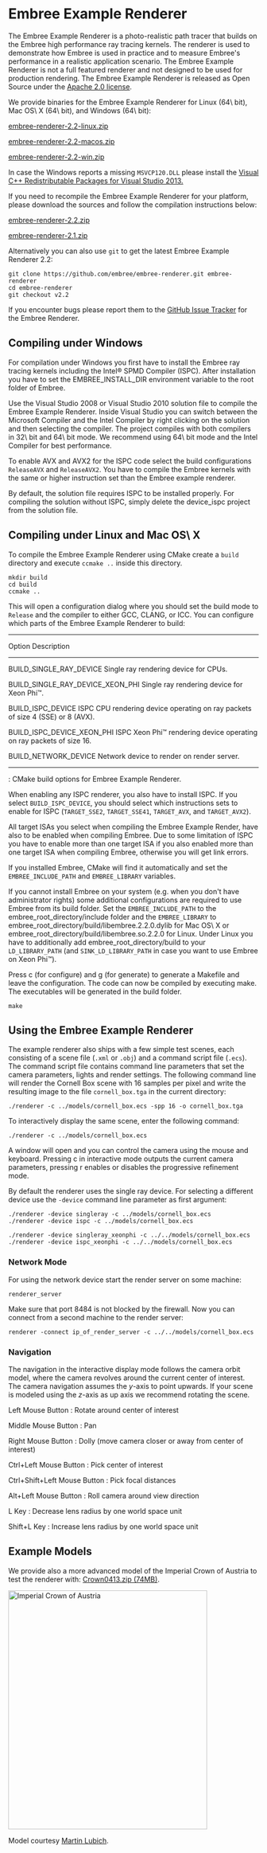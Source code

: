 Embree Example Renderer
=======================

The Embree Example Renderer is a photo-realistic path tracer that builds
on the Embree high performance ray tracing kernels. The renderer is used
to demonstrate how Embree is used in practice and to measure Embree's
performance in a realistic application scenario. The Embree Example
Renderer is not a full featured renderer and not designed to be used for
production rendering. The Embree Example Renderer is released as Open
Source under the [Apache 2.0
license](http://www.apache.org/licenses/LICENSE-2.0).

We provide binaries for the Embree Example Renderer for Linux (64\ bit),
Mac OS\ X (64\ bit), and Windows (64\ bit):

[embree-renderer-2.2-linux.zip](http://github.com/embree/embree-renderer-bin/archive/v2.2_linux.zip)

[embree-renderer-2.2-macos.zip](http://github.com/embree/embree-renderer-bin/archive/v2.2_macos.zip)

[embree-renderer-2.2-win.zip](http://github.com/embree/embree-renderer-bin/archive/v2.2_win.zip)

In case the Windows reports a missing `MSVCP120.DLL` please install the
[Visual C++ Redistributable Packages for Visual Studio
2013.](http://www.microsoft.com/en-us/download/details.aspx?id=40784)

If you need to recompile the Embree Example Renderer for your platform,
please download the sources and follow the compilation instructions
below:

[embree-renderer-2.2.zip](http://github.com/embree/embree-renderer/archive/v2.2.zip)

[embree-renderer-2.1.zip](http://github.com/embree/embree-renderer/archive/v2.1.zip)

Alternatively you can also use `git` to get the latest Embree Example
Renderer 2.2:

    git clone https://github.com/embree/embree-renderer.git embree-renderer
    cd embree-renderer
    git checkout v2.2

If you encounter bugs please report them to the [GitHub Issue
Tracker](https://github.com/embree/embree-renderer/issues) for the
Embree Renderer.

Compiling under Windows
-----------------------

For compilation under Windows you first have to install the Embree ray
tracing kernels including the Intel® SPMD Compiler (ISPC). After
installation you have to set the EMBREE_INSTALL_DIR environment variable
to the root folder of Embree.

Use the Visual Studio 2008 or Visual Studio 2010 solution file to
compile the Embree Example Renderer. Inside Visual Studio you can switch
between the Microsoft Compiler and the Intel Compiler by right clicking
on the solution and then selecting the compiler. The project compiles
with both compilers in 32\ bit and 64\ bit mode. We recommend using
64\ bit mode and the Intel Compiler for best performance.

To enable AVX and AVX2 for the ISPC code select the build configurations
`ReleaseAVX` and `ReleaseAVX2`. You have to compile the Embree kernels
with the same or higher instruction set than the Embree example
renderer.

By default, the solution file requires ISPC to be installed properly.
For compiling the solution without ISPC, simply delete the device_ispc
project from the solution file.

Compiling under Linux and Mac OS\ X
-----------------------------------

To compile the Embree Example Renderer using CMake create a `build`
directory and execute `ccmake ..` inside this directory.

    mkdir build
    cd build
    ccmake ..

This will open a configuration dialog where you should set the build
mode to `Release` and the compiler to either GCC, CLANG, or ICC. You can
configure which parts of the Embree Example Renderer to build:

  ---------------------------------- -----------------------------------
  Option                             Description
  ---------------------------------- -----------------------------------
  BUILD_SINGLE_RAY_DEVICE            Single ray rendering device for
                                     CPUs.

  BUILD_SINGLE_RAY_DEVICE_XEON_PHI   Single ray rendering device for
                                     Xeon Phi™.

  BUILD_ISPC_DEVICE                  ISPC CPU rendering device operating
                                     on ray packets of size 4 (SSE) or
                                     8 (AVX).

  BUILD_ISPC_DEVICE_XEON_PHI         ISPC Xeon Phi™ rendering device
                                     operating on ray packets of size 16.

  BUILD_NETWORK_DEVICE               Network device to render on render
                                     server.
  ---------------------------------- -----------------------------------
  : CMake build options for Embree Example Renderer.

When enabling any ISPC renderer, you also have to install ISPC. If you
select `BUILD_ISPC_DEVICE`, you should select which instructions sets to
enable for ISPC (`TARGET_SSE2`, `TARGET_SSE41`, `TARGET_AVX`, and
`TARGET_AVX2`).

All target ISAs you select when compiling the Embree Example Render,
have also to be enabled when compiling Embree. Due to some limitation of
ISPC you have to enable more than one target ISA if you also enabled
more than one target ISA when compiling Embree, otherwise you will get
link errors.

If you installed Embree, CMake will find it automatically and set the
`EMBREE_INCLUDE_PATH` and `EMBREE_LIBRARY` variables.

If you cannot install Embree on your system (e.g. when you don't have
administrator rights) some additional configurations are required to use
Embree from its build folder. Set the `EMBREE_INCLUDE_PATH` to the
embree_root_directory/include folder and the `EMBREE_LIBRARY` to
embree_root_directory/build/libembree.2.2.0.dylib for Mac OS\ X or
embree_root_directory/build/libembree.so.2.2.0 for Linux. Under Linux
you have to additionally add embree_root_directory/build to your
`LD_LIBRARY_PATH` (and `SINK_LD_LIBRARY_PATH` in case you want to use
Embree on Xeon Phi™).

Press c (for configure) and g (for generate) to generate a Makefile and
leave the configuration. The code can now be compiled by executing make.
The executables will be generated in the build folder.

    make

Using the Embree Example Renderer
---------------------------------

The example renderer also ships with a few simple test scenes, each
consisting of a scene file (`.xml` or `.obj`) and a command script file
(`.ecs`). The command script file contains command line parameters that
set the camera parameters, lights and render settings. The following
command line will render the Cornell Box scene with 16 samples per pixel
and write the resulting image to the file `cornell_box.tga` in the
current directory:

    ./renderer -c ../models/cornell_box.ecs -spp 16 -o cornell_box.tga

To interactively display the same scene, enter the following command:

    ./renderer -c ../models/cornell_box.ecs

A window will open and you can control the camera using the mouse and
keyboard. Pressing c in interactive mode outputs the current camera
parameters, pressing r enables or disables the progressive refinement
mode.

By default the renderer uses the single ray device. For selecting a
different device use the `-device` command line parameter as first
argument:

    ./renderer -device singleray -c ../models/cornell_box.ecs
    ./renderer -device ispc -c ../models/cornell_box.ecs

    ./renderer -device singleray_xeonphi -c ../../models/cornell_box.ecs
    ./renderer -device ispc_xeonphi -c ../../models/cornell_box.ecs

### Network Mode

For using the network device start the render server on some machine:

    renderer_server

Make sure that port 8484 is not blocked by the firewall. Now you can
connect from a second machine to the render server:

    renderer -connect ip_of_render_server -c ../../models/cornell_box.ecs

### Navigation

The navigation in the interactive display mode follows the camera orbit
model, where the camera revolves around the current center of interest.
The camera navigation assumes the $y$-axis to point upwards. If your
scene is modeled using the $z$-axis as up axis we recommend rotating the
scene.

Left Mouse Button
:   Rotate around center of interest

Middle Mouse Button
:   Pan

Right Mouse Button
:   Dolly (move camera closer or away from center of interest)

Ctrl+Left Mouse Button
:   Pick center of interest

Ctrl+Shift+Left Mouse Button
:   Pick focal distances

Alt+Left Mouse Button
:   Roll camera around view direction

L Key
:   Decrease lens radius by one world space unit

Shift+L Key
:   Increase lens radius by one world space unit

Example Models
--------------

We provide also a more advanced model of the Imperial Crown of Austria
to test the renderer with: [Crown0413.zip
(74MB)](http://software.intel.com/sites/default/files/article/183323/crown0413.zip).

<img src="images/crown.jpg" alt="Imperial Crown of Austria" width="400" height="480">

Model courtesy [Martin Lubich](http://www.loramel.net).
